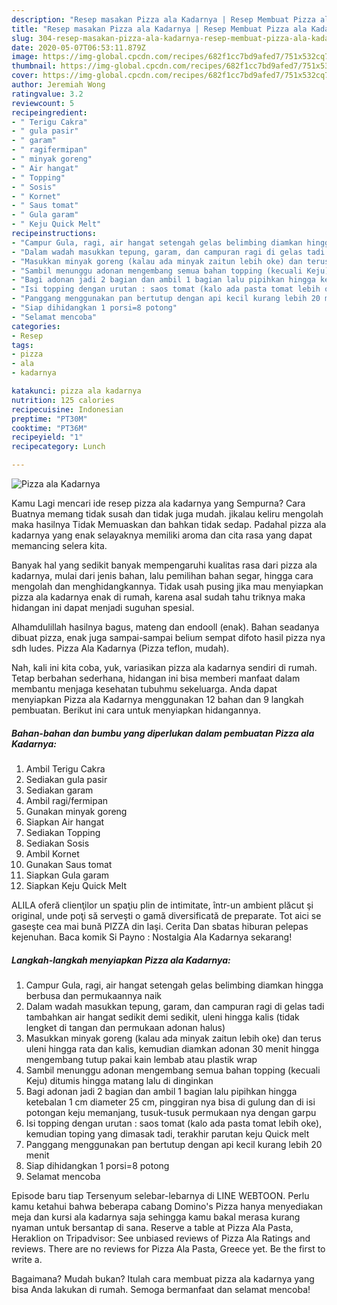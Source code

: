 ```yaml
---
description: "Resep masakan Pizza ala Kadarnya | Resep Membuat Pizza ala Kadarnya Yang Enak Dan Mudah"
title: "Resep masakan Pizza ala Kadarnya | Resep Membuat Pizza ala Kadarnya Yang Enak Dan Mudah"
slug: 304-resep-masakan-pizza-ala-kadarnya-resep-membuat-pizza-ala-kadarnya-yang-enak-dan-mudah
date: 2020-05-07T06:53:11.879Z
image: https://img-global.cpcdn.com/recipes/682f1cc7bd9afed7/751x532cq70/pizza-ala-kadarnya-foto-resep-utama.jpg
thumbnail: https://img-global.cpcdn.com/recipes/682f1cc7bd9afed7/751x532cq70/pizza-ala-kadarnya-foto-resep-utama.jpg
cover: https://img-global.cpcdn.com/recipes/682f1cc7bd9afed7/751x532cq70/pizza-ala-kadarnya-foto-resep-utama.jpg
author: Jeremiah Wong
ratingvalue: 3.2
reviewcount: 5
recipeingredient:
- " Terigu Cakra"
- " gula pasir"
- " garam"
- " ragifermipan"
- " minyak goreng"
- " Air hangat"
- " Topping"
- " Sosis"
- " Kornet"
- " Saus tomat"
- " Gula garam"
- " Keju Quick Melt"
recipeinstructions:
- "Campur Gula, ragi, air hangat setengah gelas belimbing diamkan hingga berbusa dan permukaannya naik"
- "Dalam wadah masukkan tepung, garam, dan campuran ragi di gelas tadi tambahkan air hangat sedikit demi sedikit, uleni hingga kalis (tidak lengket di tangan dan permukaan adonan halus)"
- "Masukkan minyak goreng (kalau ada minyak zaitun lebih oke) dan terus uleni hingga rata dan kalis, kemudian diamkan adonan 30 menit hingga mengembang tutup pakai kain lembab atau plastik wrap"
- "Sambil menunggu adonan mengembang semua bahan topping (kecuali Keju) ditumis hingga matang lalu di dinginkan"
- "Bagi adonan jadi 2 bagian dan ambil 1 bagian lalu pipihkan hingga ketebalan 1 cm diameter 25 cm, pinggiran nya bisa di gulung dan di isi potongan keju memanjang, tusuk-tusuk permukaan nya dengan garpu"
- "Isi topping dengan urutan : saos tomat (kalo ada pasta tomat lebih oke), kemudian toping yang dimasak tadi, terakhir parutan keju Quick melt"
- "Panggang menggunakan pan bertutup dengan api kecil kurang lebih 20 menit"
- "Siap dihidangkan 1 porsi=8 potong"
- "Selamat mencoba"
categories:
- Resep
tags:
- pizza
- ala
- kadarnya

katakunci: pizza ala kadarnya 
nutrition: 125 calories
recipecuisine: Indonesian
preptime: "PT30M"
cooktime: "PT36M"
recipeyield: "1"
recipecategory: Lunch

---
```



![Pizza ala Kadarnya](https://img-global.cpcdn.com/recipes/682f1cc7bd9afed7/751x532cq70/pizza-ala-kadarnya-foto-resep-utama.jpg)

Kamu Lagi mencari ide resep pizza ala kadarnya yang Sempurna? Cara Buatnya memang tidak susah dan tidak juga mudah. jikalau keliru mengolah maka hasilnya Tidak Memuaskan dan bahkan tidak sedap. Padahal pizza ala kadarnya yang enak selayaknya memiliki aroma dan cita rasa yang dapat memancing selera kita.

Banyak hal yang sedikit banyak mempengaruhi kualitas rasa dari pizza ala kadarnya, mulai dari jenis bahan, lalu pemilihan bahan segar, hingga cara mengolah dan menghidangkannya. Tidak usah pusing jika mau menyiapkan pizza ala kadarnya enak di rumah, karena asal sudah tahu triknya maka hidangan ini dapat menjadi suguhan spesial.

Alhamdulillah hasilnya bagus, mateng dan endooll (enak). Bahan seadanya dibuat pizza, enak juga sampai-sampai belium sempat difoto hasil pizza nya sdh ludes. Pizza Ala Kadarnya (Pizza teflon, mudah).


Nah, kali ini kita coba, yuk, variasikan pizza ala kadarnya sendiri di rumah. Tetap berbahan sederhana, hidangan ini bisa memberi manfaat dalam membantu menjaga kesehatan tubuhmu sekeluarga. Anda dapat menyiapkan Pizza ala Kadarnya menggunakan 12 bahan dan 9 langkah pembuatan. Berikut ini cara untuk menyiapkan hidangannya.

<!--inarticleads1-->

##### Bahan-bahan dan bumbu yang diperlukan dalam pembuatan Pizza ala Kadarnya:

1. Ambil  Terigu Cakra
1. Sediakan  gula pasir
1. Sediakan  garam
1. Ambil  ragi/fermipan
1. Gunakan  minyak goreng
1. Siapkan  Air hangat
1. Sediakan  Topping
1. Sediakan  Sosis
1. Ambil  Kornet
1. Gunakan  Saus tomat
1. Siapkan  Gula garam
1. Siapkan  Keju Quick Melt


ALILA oferă clienţilor un spaţiu plin de intimitate, într-un ambient plăcut şi original, unde poţi să serveşti o gamă diversificată de preparate. Tot aici se gaseşte cea mai bună PIZZA din Iaşi. Cerita Dan sbatas hiburan pelepas kejenuhan. Baca komik Si Payno : Nostalgia Ala Kadarnya sekarang! 

<!--inarticleads2-->

##### Langkah-langkah menyiapkan Pizza ala Kadarnya:

1. Campur Gula, ragi, air hangat setengah gelas belimbing diamkan hingga berbusa dan permukaannya naik
1. Dalam wadah masukkan tepung, garam, dan campuran ragi di gelas tadi tambahkan air hangat sedikit demi sedikit, uleni hingga kalis (tidak lengket di tangan dan permukaan adonan halus)
1. Masukkan minyak goreng (kalau ada minyak zaitun lebih oke) dan terus uleni hingga rata dan kalis, kemudian diamkan adonan 30 menit hingga mengembang tutup pakai kain lembab atau plastik wrap
1. Sambil menunggu adonan mengembang semua bahan topping (kecuali Keju) ditumis hingga matang lalu di dinginkan
1. Bagi adonan jadi 2 bagian dan ambil 1 bagian lalu pipihkan hingga ketebalan 1 cm diameter 25 cm, pinggiran nya bisa di gulung dan di isi potongan keju memanjang, tusuk-tusuk permukaan nya dengan garpu
1. Isi topping dengan urutan : saos tomat (kalo ada pasta tomat lebih oke), kemudian toping yang dimasak tadi, terakhir parutan keju Quick melt
1. Panggang menggunakan pan bertutup dengan api kecil kurang lebih 20 menit
1. Siap dihidangkan 1 porsi=8 potong
1. Selamat mencoba


Episode baru tiap Tersenyum selebar-lebarnya di LINE WEBTOON. Perlu kamu ketahui bahwa beberapa cabang Domino&#39;s Pizza hanya menyediakan meja dan kursi ala kadarnya saja sehingga kamu bakal merasa kurang nyaman untuk bersantap di sana. Reserve a table at Pizza Ala Pasta, Heraklion on Tripadvisor: See unbiased reviews of Pizza Ala Ratings and reviews. There are no reviews for Pizza Ala Pasta, Greece yet. Be the first to write a. 

Bagaimana? Mudah bukan? Itulah cara membuat pizza ala kadarnya yang bisa Anda lakukan di rumah. Semoga bermanfaat dan selamat mencoba!
